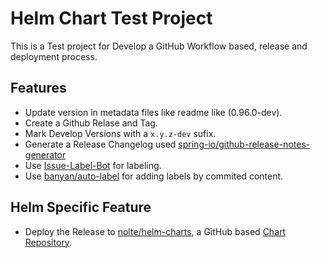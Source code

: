 # Helm Chart Test Project 

This is a Test project for Develop a GitHub Workflow based, release and deployment process.

## Features

* Update version in metadata files like readme like (0.96.0-dev).
* Create a Github Relase and Tag.
* Mark Develop Versions with a ```x.y.z-dev``` sufix.
* Generate a Release Changelog used [spring-io/github-release-notes-generator](https://github.com/spring-io/github-release-notes-generator) 
* Use [Issue-Label-Bot](https://github.com/machine-learning-apps/Issue-Label-Bot) for labeling.
* Use [banyan/auto-label](https://github.com/banyan/auto-label) for adding labels by commited content.

## Helm Specific Feature

* Deploy the Release to [nolte/helm-charts](https://github.com/nolte/helm-charts), a GitHub based [Chart Repository](https://helm.sh/docs/topics/chart_repository/).

